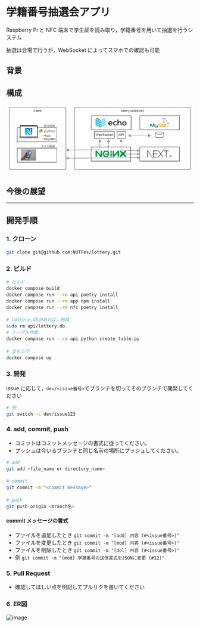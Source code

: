 # 学籍番号抽選会アプリ

Raspberry Pi と NFC 端末で学生証を読み取り，学籍番号を用いて抽選を行うシステム

抽選は会場で行うが，WebSocket によってスマホでの確認も可能

## 背景

## 構成

![lottery_diagram.png](lottery_diagram.png)

## 今後の展望

---

## 開発手順

### 1. クローン

```bash
git clone git@github.com:NUTFes/lottery.git
```

### 2. ビルド

```bash
# ビルド
docker compose build
docker compose run --rm api poetry install
docker compose run --rm app npm install
docker compose run --rm nfc poetry install

# lottery.dbがあれば，削除
sudo rm api/lottery.db
# テーブル作成
docker compose run --rm api python create_table.py

# 立ち上げ
docker compose up
```

### 3. 開発

issue に応じて，`dev/<issue番号>`でブランチを切ってそのブランチで開発してください

```bash
# 例
git switch -c dev/issue123
```

### 4. add, commit, push

- コミットはコミットメッセージの書式に従ってください。
- プッシュは今いるブランチと同じ名前の場所にプッシュしてください。

```bash
# add
git add <file_name or directory_name>

# commit
git commit -m "<commit message>"

# push
git push origin <branch名>
```

#### commit メッセージの書式

- ファイルを追加したとき
  `git commit -m "[add] 内容 (#<issue番号>)"`
- ファイルを変更したとき
  `git commit -m "[mod] 内容 (#<issue番号>)"`
- ファイルを削除したとき
  `git commit -m "[del] 内容 (#<issue番号>)"`
- 例
  `git commit -m "[mod] 学籍番号の送信書式をJSONに変更 (#12)"`

### 5. Pull Request
- 確認してほしい点を明記してプルリクを書いてください 

### 6. ER図
![image](https://user-images.githubusercontent.com/50622120/203458275-90662f9b-e50a-4243-b9c3-d9fc13eefc69.png)



